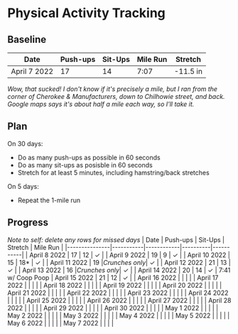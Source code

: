 # Physical Activity Tracking

## Baseline
| Date         | Push-ups  | Sit-Ups    |  Mile Run |  Stretch |
|--------------|-----------|------------|-----------|----------|
| April 7 2022 | 17        |    14      |     7:07  | -11.5 in |

*Wow, that sucked! I don't know if it's precisely a mile, but I ran from the corner of Cherokee & Manufacturers, down to Chilhowie street, and back. Google maps says it's about half a mile each way, so I'll take it.*

## Plan
On 30 days:
* Do as many push-ups as possible in 60 seconds
* Do as many sit-ups as posisble in 60 seconds
* Stretch for at least 5 minutes, including hamstring/back stretches  

 On 5 days:
 * Repeat the 1-mile run

 ## Progress
*Note to self: delete any rows for missed days*
| Date          | Push-ups  | Sit-Ups    |  Stretch |  Mile Run |
|---------------|-----------|------------|----------|-----------|
| April 8 2022  | 17        |    12      |    ✓     |
| April 9 2022  | 19        |    9       |    ✓     |
| April 10 2022 | 15        |    18*     |    ✓     |
| April 11 2022 | 19        |*Crunches only*| ✓     |
| April 12 2022 | 21        |    13      |    ✓     |
| April 13 2022 | 16        |*Crunches only*| ✓     |
| April 14 2022 | 20        |    14      |    ✓     |  7:41 w/ Coop Poop
| April 15 2022 | 21        |    12      |    ✓     |
| April 16 2022 |           |            |          |
| April 17 2022 |           |            |          |
| April 18 2022 |           |            |          |
| April 19 2022 |           |            |          |
| April 20 2022 |           |            |          |
| April 21 2022 |           |            |          |
| April 22 2022 |           |            |          |
| April 23 2022 |           |            |          |
| April 24 2022 |           |            |          |
| April 25 2022 |           |            |          |
| April 26 2022 |           |            |          |
| April 27 2022 |           |            |          |
| April 28 2022 |           |            |          |
| April 29 2022 |           |            |          |
| April 30 2022 |           |            |          |
| May 1 2022    |           |            |          |
| May 2 2022    |           |            |          |
| May 3 2022    |           |            |          |
| May 4 2022    |           |            |          |
| May 5 2022    |           |            |          |
| May 6 2022    |           |            |          |
| May 7 2022    |           |            |          |


